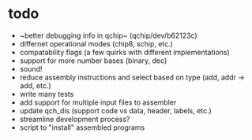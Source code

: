# todo
- ~better debugging info in qchip~ (qchip/dev/b62123c)
- differnet operational modes (chip8, schip, etc.)
- compatability flags (a few quirks with different implementations)
- support for more number bases (binary, dec)
- sound!
- reduce assembly instructions and select based on type (add, addr -> add, etc.)
- write many tests
- add support for multiple input files to assembler
- update qch_dis (support code vs data, header, labels, etc.)
- streamline development process?
- script to "install" assembled programs
